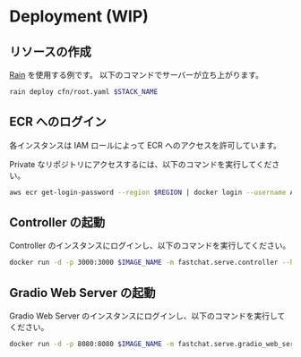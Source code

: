 # Deployment (WIP)
## リソースの作成
[Rain](https://github.com/aws-cloudformation/rain) を使用する例です。
以下のコマンドでサーバーが立ち上がります。
```bash
rain deploy cfn/root.yaml $STACK_NAME
```

## ECR へのログイン
各インスタンスは IAM ロールによって ECR へのアクセスを許可しています。

Private なリポジトリにアクセスするには、以下のコマンドを実行してください。
```bash
aws ecr get-login-password --region $REGION | docker login --username AWS --password-stdin $REPOSITORY_URI 
```

## Controller の起動
Controller のインスタンスにログインし、以下のコマンドを実行してください。
```bash
docker run -d -p 3000:3000 $IMAGE_NAME -m fastchat.serve.controller --host 0.0.0.0 --port 3000
```

## Gradio Web Server の起動
Gradio Web Server のインスタンスにログインし、以下のコマンドを実行してください。
```bash
docker run -d -p 8080:8080 $IMAGE_NAME -m fastchat.serve.gradio_web_server_multi --host 0.0.0.0 --port 8080 --controller-url http://$CONTROLLER_IP
```
